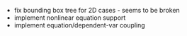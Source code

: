 
* fix bounding box tree for 2D cases - seems to be broken
* implement nonlinear equation support
* implement equation/dependent-var coupling
